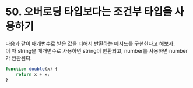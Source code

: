 # 50. 오버로딩 타입보다는 조건부 타입을 사용하기

다음과 같이 매개변수로 받은 값을 더해서 반환하는 메서드를 구현한다고 해보자.  
이 때 string을 매개변수로 사용하면 string이 반환되고, number를 사용하면 number가 반환된다.

```ts
function double(x) {
    return x + x;
}
```